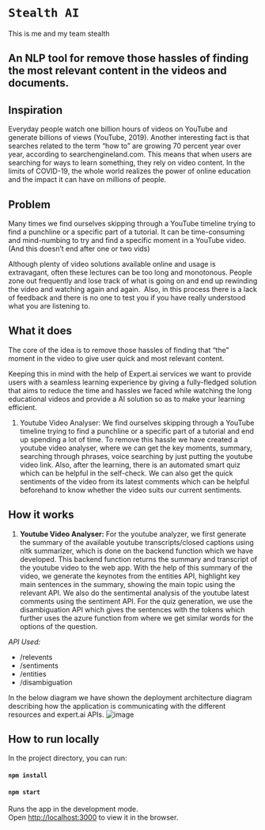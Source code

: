 # `Stealth AI`
This is me and my team stealth
## An NLP tool for remove those hassles of finding the most relevant content in the videos and documents.
## Inspiration
Everyday people watch one billion hours of videos on YouTube and generate billions of views (YouTube, 2019). Another interesting fact is that searches related to the term “how to” are growing 70 percent year over year, according to searchengineland.com. This means that when users are searching for ways to learn something, they rely on video content. 
In the limits of COVID-19, the whole world realizes the power of online education and the impact it can have on millions of people. 

## Problem
Many times we find ourselves skipping through a YouTube timeline trying to find a punchline or a specific part of a tutorial. It can be time-consuming and mind-numbing to try and find a specific moment in a YouTube video. (And this doesn’t end after one or two vids)​

Although plenty of video solutions available online and usage is extravagant, often these lectures can be too long and monotonous. People zone out frequently and lose track of what is going on and end up rewinding the video and watching again and again.
​
​Also, in this process there is a lack of feedback and there is no one to test you if you have really understood what you are listening to.

## What it does
The core of the idea is to remove those hassles of finding that “the” moment in the video to give user quick and most relevant content.​

Keeping this in mind with the help of Expert.ai services we want to provide users with a  seamless learning experience by giving a fully-fledged solution that aims to reduce the time and hassles we faced while watching the long educational videos and provide a AI solution so as to make your learning efficient.

1. Youtube Video Analyser: We find ourselves skipping through a YouTube timeline trying to find a punchline or a specific part of a tutorial and end up spending a lot of time. To remove this hassle we have created a youtube video analyser, where we can get the key moments, summary, searching through phrases, voice searching by just putting the youtube video link. Also, after the learning, there is an automated smart quiz which can be helpful in the self-check. We can also get the quick sentiments of the video from its latest comments which can be helpful beforehand to know whether the video suits our current sentiments.

## How it works
1. **Youtube Video Analyser:** For the youtube analyzer, we first generate the summary of the available youtube transcripts/closed captions using nltk summarizer, which is done on the backend function which we have developed. This backend function returns the summary and transcript of the youtube video to the web app. With the help of this summary of the video, we generate the keynotes from the entities API, highlight key main sentences in the summary, showing the main topic using the relevant API. We also do the sentimental analysis of the youtube latest comments using the sentiment API. For the quiz generation, we use the disambiguation API which gives the sentences with the tokens which further uses the azure function from where we get similar words for the options of the question.

*API Used:*
-	/relevents
-	/sentiments
-	/entities
-	/disambiguation 

In the below diagram we have shown the deployment architecture diagram describing how the application is communicating with the different resources and expert.ai APIs.
![image](https://challengepost-s3-challengepost.netdna-ssl.com/photos/production/software_photos/001/410/402/datas/gallery.jpg)
## How to run locally
In the project directory, you can run:
#### `npm install`

#### `npm start`

Runs the app in the development mode.\
Open [http://localhost:3000](http://localhost:3000) to view it in the browser.
